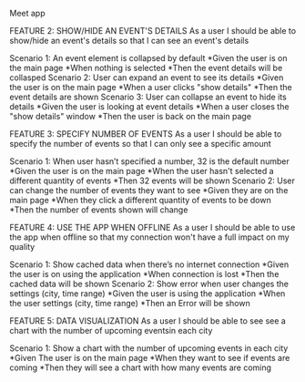 Meet app

FEATURE 2: SHOW/HIDE AN EVENT'S DETAILS
As a user I should be able to show/hide an event's details so that I can see an event's details

Scenario 1: An event element is collapsed by default
*Given the user is on the main page
*When nothing is selected
*Then the event details will be collasped
Scenario 2: User can expand an event to see its details
*Given the user is on the main page
*When a user clicks "show details"
*Then the event details are shown
Scenario 3: User can collapse an event to hide its details
*Given the user is looking at event details
*When a user closes the "show details" window
\*Then the user is back on the main page

FEATURE 3: SPECIFY NUMBER OF EVENTS
As a user I should be able to specify the number of events so that I can only see a specific amount

Scenario 1: When user hasn’t specified a number, 32 is the default number
*Given the user is on the main page
*When the user hasn't selected a different quantity of events
*Then 32 events will be shown
Scenario 2: User can change the number of events they want to see
*Given they are on the main page
*When they click a different quantity of events to be down
*Then the number of events shown will change

FEATURE 4: USE THE APP WHEN OFFLINE
As a user I should be able to use the app when offline so that my connection won't have a full impact on my quality

Scenario 1: Show cached data when there’s no internet connection
*Given the user is on using the application
*When connection is lost
*Then the cached data will be shown
Scenario 2: Show error when user changes the settings (city, time range)
*Given the user is using the application
*When the user settings (city, time range)
*Then an Error will be shown

FEATURE 5: DATA VISUALIZATION
As a user I should be able to see see a chart with the number of upcoming eventsin each city

Scenario 1: Show a chart with the number of upcoming events in each city
*Given The user is on the main page
*When they want to see if events are coming
\*Then they will see a chart with how many events are coming
